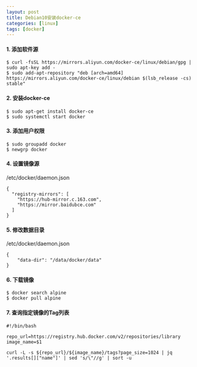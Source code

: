 ```yaml
---
layout: post
title: Debian10安装docker-ce
categories: [linux]
tags: [docker]
---
```


> 

#### 1. 添加软件源

```
$ curl -fsSL https://mirrors.aliyun.com/docker-ce/linux/debian/gpg | sudo apt-key add -
$ sudo add-apt-repository "deb [arch=amd64] https://mirrors.aliyun.com/docker-ce/linux/debian $(lsb_release -cs) stable"
```

#### 2. 安装docker-ce

```
$ sudo apt-get install docker-ce
$ sudo systemctl start docker
```

#### 3. 添加用户权限

```
$ sudo groupadd docker
$ newgrp docker
```

#### 4. 设置镜像源

/etc/docker/daemon.json
```
{
  "registry-mirrors": [
    "https://hub-mirror.c.163.com",
    "https://mirror.baidubce.com"
  ]
}
```

#### 5. 修改数据目录

/etc/docker/daemon.json
```
{
	"data-dir": "/data/docker/data"
}
```

#### 6. 下载镜像

```
$ docker search alpine
$ docker pull alpine
```

#### 7. 查询指定镜像的Tag列表

```
#!/bin/bash

repo_url=https://registry.hub.docker.com/v2/repositories/library
image_name=$1

curl -L -s ${repo_url}/${image_name}/tags?page_size=1024 | jq '.results[]["name"]' | sed 's/\"//g' | sort -u
```
